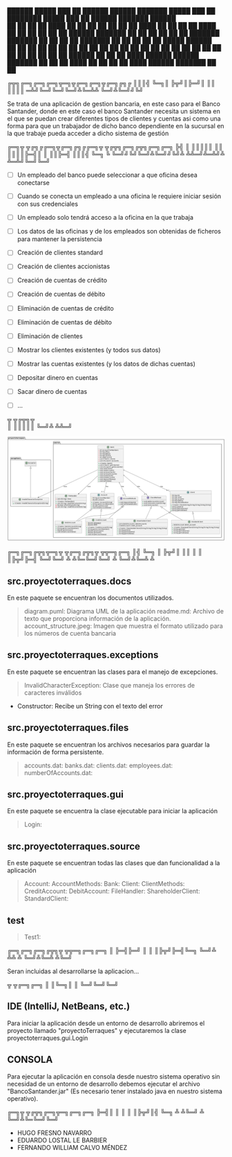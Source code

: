 
██████   █████  ███    ██  ██████  ██████      ███████  █████  ███    ██ ████████  █████  ███    ██ ██████  ███████ ██████  
██   ██ ██   ██ ████   ██ ██      ██    ██     ██      ██   ██ ████   ██    ██    ██   ██ ████   ██ ██   ██ ██      ██   ██
██████  ███████ ██ ██  ██ ██      ██    ██     ███████ ███████ ██ ██  ██    ██    ███████ ██ ██  ██ ██   ██ █████   ██████  
██   ██ ██   ██ ██  ██ ██ ██      ██    ██          ██ ██   ██ ██  ██ ██    ██    ██   ██ ██  ██ ██ ██   ██ ██      ██   ██
██████  ██   ██ ██   ████  ██████  ██████      ███████ ██   ██ ██   ████    ██    ██   ██ ██   ████ ██████  ███████ ██   ██ 





╔╦╗╔═╗╔═╗╔═╗╦═╗╦╔═╗╔═╗╦╔═╗╔╗╔
 ║║║╣ ╚═╗║  ╠╦╝║╠═╝║  ║║ ║║║║
═╩╝╚═╝╚═╝╚═╝╩╚═╩╩  ╚═╝╩╚═╝╝╚╝





Se trata de una aplicación de gestion bancaria, en este caso para el Banco Santander, donde en este caso el banco
Santander necesita un sistema en el que se puedan crear diferentes tipos de clientes y cuentas asi como una forma
para que un trabajador de dicho banco dependiente en la sucursal en la que trabaje pueda acceder a dicho sistema de
gestión





╔═╗╦ ╦╔╗╔╔═╗╦╔═╗╔╗╔╔═╗╦  ╦╔╦╗╔═╗╔╦╗╔═╗╔═╗
╠╣ ║ ║║║║║  ║║ ║║║║╠═╣║  ║ ║║╠═╣ ║║║╣ ╚═╗
╚  ╚═╝╝╚╝╚═╝╩╚═╝╝╚╝╩ ╩╩═╝╩═╩╝╩ ╩═╩╝╚═╝╚═╝




        
* [ ] Un empleado del banco puede seleccionar a que oficina desea conectarse 
* [ ] Cuando se conecta un empleado a una oficina le requiere iniciar sesión con sus credenciales
* [ ] Un empleado solo tendrá acceso a la oficina en la que trabaja 
* [ ] Los datos de las oficinas y de los empleados son obtenidas de ficheros para mantener la persistencia 
* [ ] Creación de clientes standard
* [ ] Creación de clientes accionistas
* [ ] Creación de cuentas de crédito
* [ ] Creación de cuentas de débito
* [ ] Eliminación de cuentas de crédito
* [ ] Eliminación de cuentas de débito
* [ ] Eliminación de clientes
* [ ] Mostrar los clientes existentes (y todos sus datos)
* [ ] Mostrar las cuentas existentes (y los datos de dichas cuentas)
* [ ] Depositar dinero en cuentas
* [ ] Sacar dinero de cuentas
* [ ] ...



╦ ╦╔╦╗╦  
║ ║║║║║
╚═╝╩ ╩╩═╝



![](uml.png)




╔═╗╔═╗╔╦╗╦═╗╦ ╦╔═╗╔╦╗╦ ╦╦═╗╔═╗
║╣ ╚═╗ ║ ╠╦╝║ ║║   ║ ║ ║╠╦╝╠═╣
╚═╝╚═╝ ╩ ╩╚═╚═╝╚═╝ ╩ ╚═╝╩╚═╩ ╩



src.proyectoterraques.docs
----------------------------
En este paquete se encuentran los documentos utilizados.       

> diagram.puml: Diagrama UML de la aplicación
> readme.md: Archivo de texto que proporciona información de la aplicación.
> account_structure.jpeg: Imagen que muestra el formato utilizado para los números de cuenta bancaria
		
		
src.proyectoterraques.exceptions
----------------------------------
En este paquete se encuentran las clases para el manejo de excepciones.

> InvalidCharacterException: Clase que maneja los errores de caracteres inválidos
- Constructor: Recibe un String con el texto del error


src.proyectoterraques.files
-----------------------------
En este paquete se encuentran los archivos necesarios para guardar la información de forma persistente.

> accounts.dat: 
> banks.dat:
> clients.dat:
> employees.dat:
> numberOfAccounts.dat: 
	     
src.proyectoterraques.gui
---------------------------
En este paquete se encuentra la clase ejecutable para iniciar la aplicación

> Login: 


src.proyectoterraques.source
------------------------------
En este paquete se encuentran todas las clases que dan funcionalidad a la aplicación

> Account:
> AccountMethods:
> Bank:
> Client:
> ClientMethods:
> CreditAccount:
> DebitAccount:
> FileHandler:
> ShareholderClient:
> StandardClient:

test
------
> Test1: 
>
    

╔═╗╔═╗╔═╗╔╦╗╦ ╦╦═╗╔═╗╔═╗
║  ╠═╣╠═╝ ║ ║ ║╠╦╝╠═╣╚═╗
╚═╝╩ ╩╩   ╩ ╚═╝╩╚═╩ ╩╚═╝


Seran incluidas al desarrollarse la aplicacion...



╦ ╦╔═╗╔═╗
║ ║╚═╗║ ║
╚═╝╚═╝╚═╝


## IDE (IntelliJ, NetBeans, etc.)
Para iniciar la aplicación desde un entorno de desarrollo abriremos el proyecto
llamado "proyectoTerraques" y ejecutaremos la clase proyectoterraques.gui.Login
		
		
## CONSOLA
Para ejecutar la aplicación en consola desde nuestro sistema operativo sin necesidad
de un entorno de desarrollo debemos ejecutar el archivo "BancoSantander.jar"
(Es necesario tener instalado java en nuestro sistema operativo).

    

╔═╗╦ ╦╔╦╗╔═╗╦═╗╔═╗╔═╗
╠═╣║ ║ ║ ║ ║╠╦╝║╣ ╚═╗
╩ ╩╚═╝ ╩ ╚═╝╩╚═╚═╝╚═╝


- HUGO FRESNO NAVARRO
- EDUARDO LOSTAL LE BARBIER
- FERNANDO WILLIAM CALVO MÉNDEZ

    